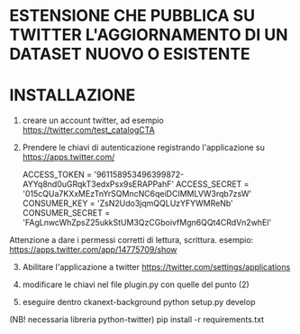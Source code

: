 # ESTENSIONE CHE PUBBLICA SU TWITTER L'AGGIORNAMENTO DI UN DATASET NUOVO O ESISTENTE

# INSTALLAZIONE

1) creare un account twitter, ad esempio
https://twitter.com/test_catalogCTA

2) Prendere le chiavi di autenticazione registrando l'applicazione su
https://apps.twitter.com/

	ACCESS_TOKEN = '961158953496399872-AYYq8nd0uGRqkT3edxPsx9sERAPPahF'
	ACCESS_SECRET = '015cQUa7KXxMEzTnYrSQMncNC6qeiDCIMMLVW3rqb7zsW'
	CONSUMER_KEY = 'ZsN2Udo3jqmQQLUzYFYWMReNb'
	CONSUMER_SECRET = 'FAgLnwcWhZpsZ25ukkStUM3QzCGboivfMgn6QQt4CRdVn2whEl'

Attenzione a dare i permessi corretti di lettura, scrittura.
esempio: https://apps.twitter.com/app/14775709/show

3) Abilitare l'applicazione a twitter
https://twitter.com/settings/applications

4) modificare le chiavi nel file plugin.py con quelle del punto (2)

5) eseguire dentro ckanext-background 
python setup.py develop

(NB! necessaria libreria python-twitter)
pip install -r requirements.txt 


